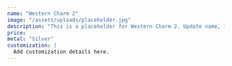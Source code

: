 ```yaml
---
name: "Western Charm 2"
image: "/assets/uploads/placeholder.jpg"
description: "This is a placeholder for Western Charm 2. Update name, image, price, and description in CMS."
price:
metal: "Silver"
customization: |
  Add customization details here.
---
```

